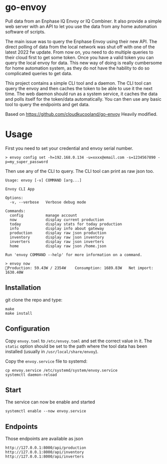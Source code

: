 # go-envoy
Pull data from an Enphase IQ Envoy or IQ Combiner. It also provide a simple web server with an API to let 
you use the data from any home automation software of scripts.

The main issue was to query the Enphase Envoy using their new API. The direct polling of data from the local
network was shut off with one of the latest 2022 fw update. From now on, you need to do multiple queries to their
cloud first to get some token. Once you have a valid token you can query the local envoy for data.
This new way of doing is really cumbersome for home automation system, as they do not have the hability to
do so complicated queries to get data.

This project contains a simple CLI tool and a daemon. The CLI tool can query the envoy and then caches the token
to be able to use it the next time. The web daemon should run as a system service, it caches the data and polls
itself for the token/data automatically. You can then use any basic tool to query the endpoints and get data.

Based on https://github.com/cloudkucooland/go-envoy
Heavily modified.

# Usage

First you need to set your credential and envoy serial number.

```
> envoy config set -h=192.168.0.134 -u=xxxx@email.com -s=1234567890 -p=my_super_password
```

Then use any of the CLI to query. The CLI tool can print as raw json too.

```
Usage: envoy [-v] COMMAND [arg...]

Envoy CLI App
                  
Options:          
  -v, --verbose   Verbose debug mode
                  
Commands:         
  config          manage account
  now             display current production
  today           display stats for today production
  info            display info about gateway
  production      display raw json production
  inventory       display raw json inventory
  inverters       display raw json inverters
  home            display raw json /home.json
                  
Run 'envoy COMMAND --help' for more information on a command.
```

```
> envoy now  
🔌Production: 59.43W / 2354W    Consumption: 1689.83W   Net import: 1630.40W
```

## Installation

git clone the repo and type:
```
make
make install
```

## Configuration

Copy `envoy.toml` to `/etc/envoy.toml` and set the correct value in it. The `static` option should be set to
the path where the tool data has been installed (usually in `/usr/local/share/envoy`).

Copy the `envoy.service` file to systemd:
```
cp envoy.service /etc/systemd/system/envoy.service
systemctl daemon-reload
```

## Start
The service can now be enable and started

```
systemctl enable --now envoy.service
```

## Endpoints

Those endpoints are available as json

``` 
http://127.0.0.1:8000/api/production
http://127.0.0.1:8000/api/inventory
http://127.0.0.1:8000/api/inverters
```
